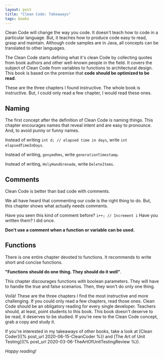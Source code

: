 ```yaml
---
layout: post
title: "Clean Code: Takeaways"
tags: books
---
```


Clean Code will change the way you code. It doesn't teach how to code in a particular language. But, it teaches how to produce code easy to read, grasp and maintain. Although code samples are in Java, all concepts can be translated to other languages.

The Clean Code starts defining what it's clean Code by collecting quotes from book authors and other well-known people in the field. It covers the subject of Clean Code from variables to functions to architectural design. This book is based on the premise that **code should be optimized to be read**.

These are the three chapters I found instructive. The whole book is instructive. But, I could only read a few chapter, I would read these ones.

## Naming

The first concept after the definition of Clean Code is naming things. This chapter encourages names that reveal intent and are easy to pronounce. And, to avoid punny or funny names.

Instead of writing `int d; // elapsed time in days`, write `int elapsedTimeInDays`. 

Instead of writing, `genymdhms`, write `generationTimestamp`.

Instead of writing, `HolyHandGrenade`, write `DeleteItems`.

## Comments

Clean Code is better than bad code with comments.

We all have heard that commenting our code is the right thing to do. But, this chapter shows what actually needs comments.

Have you seen this kind of comment before? `i++; // Increment i` Have you written them? I did once.

**Don't use a comment when a function or variable can be used.**

## Functions

There is one entire chapter devoted to functions. It recommends to write short and concise functions.

**"Functions should do one thing. They should do it well"**.

This chapter discourages functions with boolean parameters. They will have to handle the true and false scenarios. Then, they won't do only one thing.

Voilà! These are the three chapters I find the most instructive and more challenging. If you could only read a few chapters, read those ones. Clean Code should be an obligatory reading for every single developer. Teachers should, at least, point students to this book. This book doesn't deserve to be read, it deserves to be studied. If you're new to the Clean Code concept, grab a copy and study it.

If you're interested in my takeaways of other books, take a look at [Clean Coder]({% post_url 2020-06-15-CleanCoder %}) and [The Art of Unit Testing]({% post_url 2020-03-06-TheArtOfUnitTestingReview %}).

_Happy reading!_